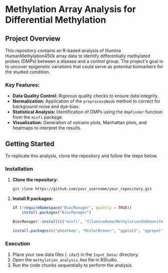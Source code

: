 # Methylation Array Analysis for Differential Methylation

## Project Overview

This repository contains an R-based analysis of Illumina HumanMethylation450k array data to identify differentially methylated probes (DMPs) between a disease and a control group. The project's goal is to uncover epigenetic variations that could serve as potential biomarkers for the studied condition.

### Key Features:

*   **Data Quality Control:** Rigorous quality checks to ensure data integrity.
*   **Normalization:** Application of the `preprocessNoob` method to correct for background noise and dye-bias.
*   **Statistical Analysis:** Identification of DMPs using the `dmpFinder` function from the `minfi` package.
*   **Visualization:** Generation of volcano plots, Manhattan plots, and heatmaps to interpret the results.


## Getting Started

To replicate this analysis, clone the repository and follow the steps below.

### Installation

1.  **Clone the repository:**
    ```bash
    git clone https://github.com/your_username/your_repository.git
    ```
2.  **Install R packages:**
    ```R
    if (!requireNamespace("BiocManager", quietly = TRUE))
        install.packages("BiocManager")

    BiocManager::install(c("minfi", "IlluminaHumanMethylation450kmanifest", "IlluminaHumanMethylation450kanno.ilmn12.hg19"))

    install.packages(c("pheatmap", "RColorBrewer", "ggplot2", "ggrepel", "knitr", "tinytex"))
    ```

### Execution

1.  Place your raw data files (`.idat`) in the `Input_Data/` directory.
2.  Open the `methylation_analysis.Rmd` file in RStudio.
3.  Run the code chunks sequentially to perform the analysis.
